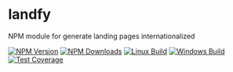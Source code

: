 # landfy
NPM module for generate landing pages internationalized 

[![NPM Version][npm-image]][npm-url]
[![NPM Downloads][downloads-image]][downloads-url]
[![Linux Build][travis-image]][travis-url]
[![Windows Build][appveyor-image]][appveyor-url]
[![Test Coverage][coveralls-image]][coveralls-url]

[npm-image]: https://img.shields.io/npm/v/landfy.svg
[npm-url]: https://npmjs.org/package/landfy
[downloads-image]: https://img.shields.io/npm/dm/landfy.svg
[downloads-url]: https://npmjs.org/package/landfy
[travis-image]: https://img.shields.io/travis/landfy/landfy/master.svg?label=linux
[travis-url]: https://travis-ci.org/landfy/landfy
[appveyor-image]: https://img.shields.io/appveyor/ci/fabiorogeriosj/landfy/master.svg?label=windows
[appveyor-url]: https://ci.appveyor.com/project/fabiorogeriosj/landfy
[coveralls-image]: https://img.shields.io/coveralls/landfy/landfy/master.svg
[coveralls-url]: https://coveralls.io/r/landfy/landfy?branch=master